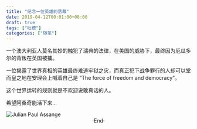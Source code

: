 ```yaml
---
title: "纪念一位英雄的落幕"
date: 2019-04-12T00:01:00+08:00
draft: true
tags: ["吐槽"]
categories: ["随笔"]
---
```

<!-- 
<img alt="" src="https://mogeko.github.io/images/052/" >
<span class="spoiler" ></span>
&emsp;&emsp;
 -->

一个澳大利亚人莫名其妙的触犯了瑞典的法律，在美国的威胁下，最终因为厄瓜多尔的背叛在英国被捕。

一位揭露了世界真相的英雄最终难逃牢狱之灾，而真正犯下战争罪行的人却可以堂而皇之地在安理会上喊着自己是 “The force of freedom and democracy”。

这个世界运转的规则就是不欢迎说敢真话的人。

希望阿桑奇能活下来...

<img alt="Julian Paul Assange" src="https://mogeko.github.io/images/052/Julian.Assange.jpg" >



<br>

<center>  ·End·  </center>